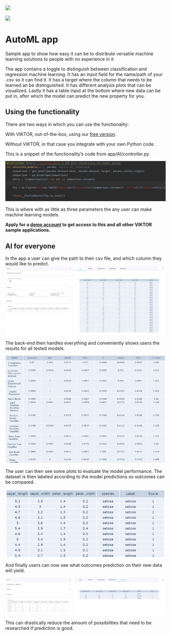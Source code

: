 ![](https://img.shields.io/badge/SDK-v13.0.0-blue)

![](AI_gif.gif)

# AutoML app
Sample app to show how easy it can be to distribute versatile machine learning solutions to people with no experience in it

The app contains a toggle to distinguish between classification and regression machine learning. It has an input
field for the name/path of your .csv so it can find it. It has a target where the column that needs to be learned
an be distinguished. It has different analysis plots that can be visualized. Lastly it has a table input at the bottom
where new data can be put in, after which the model can predict the new property for you.

## Using the functionality
There are two ways in which you can use the functionality: 

With VIKTOR, out-of-the-box, using our [free version](https://www.viktor.ai/try-for-free).

Without VIKTOR, in that case you integrate with your own Python code.

This is a snippet of the functionality’s code from app/AI/controller.py 

![](manifest/pictures/code_snippet.PNG)

This is where with as little as three parameters the 
any user can make machine learning models.

**Apply for a [demo account](https://www.viktor.ai/demo-environment) to get access to this and all other VIKTOR sample applications.** 

## AI for everyone
In the app a user can give the path to their csv file, and which column they 
would like to predict.
![](manifest/pictures/Data.PNG)

The back-end then handles everything and conveniently shows users
the results for all tested models. 

![](manifest/pictures/Models.PNG)

The user can then see some plots to evaluate the
model performance. The dataset is then labeled
according to the model predictions so outcomes can
be compared.

![](manifest/pictures/labeled_data.PNG)

And finally users can now see what outcomes prediction
on their new data will yield.

![](manifest/pictures/New_labels.PNG)

This can drastically reduce the amount of possibilities
that need to be researched if prediction is good.
